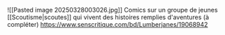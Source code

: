 ![[Pasted image 20250328003026.jpg]] 
Comics sur un groupe de jeunes [[Scoutisme|scoutes]] qui vivent des histoires remplies d'aventures (à compléter)
https://www.senscritique.com/bd/Lumberjanes/19068942